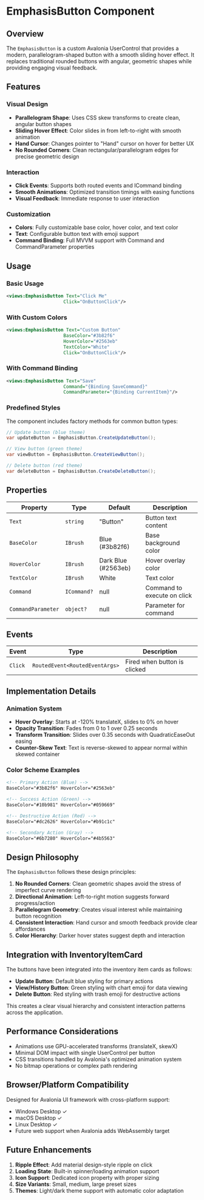 # EmphasisButton Component

## Overview
The `EmphasisButton` is a custom Avalonia UserControl that provides a modern, parallelogram-shaped button with a smooth sliding hover effect. It replaces traditional rounded buttons with angular, geometric shapes while providing engaging visual feedback.

## Features

### Visual Design
- **Parallelogram Shape**: Uses CSS skew transforms to create clean, angular button shapes
- **Sliding Hover Effect**: Color slides in from left-to-right with smooth animation
- **Hand Cursor**: Changes pointer to "Hand" cursor on hover for better UX
- **No Rounded Corners**: Clean rectangular/parallelogram edges for precise geometric design

### Interaction
- **Click Events**: Supports both routed events and ICommand binding
- **Smooth Animations**: Optimized transition timings with easing functions
- **Visual Feedback**: Immediate response to user interaction

### Customization
- **Colors**: Fully customizable base color, hover color, and text color
- **Text**: Configurable button text with emoji support
- **Command Binding**: Full MVVM support with Command and CommandParameter properties

## Usage

### Basic Usage
```xml
<views:EmphasisButton Text="Click Me" 
                     Click="OnButtonClick"/>
```

### With Custom Colors
```xml
<views:EmphasisButton Text="Custom Button"
                     BaseColor="#3b82f6"
                     HoverColor="#2563eb"
                     TextColor="White"
                     Click="OnButtonClick"/>
```

### With Command Binding
```xml
<views:EmphasisButton Text="Save" 
                     Command="{Binding SaveCommand}"
                     CommandParameter="{Binding CurrentItem}"/>
```

### Predefined Styles
The component includes factory methods for common button types:

```csharp
// Update button (blue theme)
var updateButton = EmphasisButton.CreateUpdateButton();

// View button (green theme) 
var viewButton = EmphasisButton.CreateViewButton();

// Delete button (red theme)
var deleteButton = EmphasisButton.CreateDeleteButton();
```

## Properties

| Property | Type | Default | Description |
|----------|------|---------|-------------|
| `Text` | `string` | "Button" | Button text content |
| `BaseColor` | `IBrush` | Blue (#3b82f6) | Base background color |
| `HoverColor` | `IBrush` | Dark Blue (#2563eb) | Hover overlay color |
| `TextColor` | `IBrush` | White | Text color |
| `Command` | `ICommand?` | null | Command to execute on click |
| `CommandParameter` | `object?` | null | Parameter for command |

## Events

| Event | Type | Description |
|-------|------|-------------|
| `Click` | `RoutedEvent<RoutedEventArgs>` | Fired when button is clicked |

## Implementation Details

### Animation System
- **Hover Overlay**: Starts at -120% translateX, slides to 0% on hover
- **Opacity Transition**: Fades from 0 to 1 over 0.25 seconds
- **Transform Transition**: Slides over 0.35 seconds with QuadraticEaseOut easing
- **Counter-Skew Text**: Text is reverse-skewed to appear normal within skewed container

### Color Scheme Examples
```xml
<!-- Primary Action (Blue) -->
BaseColor="#3b82f6" HoverColor="#2563eb"

<!-- Success Action (Green) -->  
BaseColor="#10b981" HoverColor="#059669"

<!-- Destructive Action (Red) -->
BaseColor="#dc2626" HoverColor="#b91c1c"

<!-- Secondary Action (Gray) -->
BaseColor="#6b7280" HoverColor="#4b5563"
```

## Design Philosophy

The `EmphasisButton` follows these design principles:

1. **No Rounded Corners**: Clean geometric shapes avoid the stress of imperfect curve rendering
2. **Directional Animation**: Left-to-right motion suggests forward progress/action
3. **Parallelogram Geometry**: Creates visual interest while maintaining button recognition
4. **Consistent Interaction**: Hand cursor and smooth feedback provide clear affordances
5. **Color Hierarchy**: Darker hover states suggest depth and interaction

## Integration with InventoryItemCard

The buttons have been integrated into the inventory item cards as follows:

- **Update Button**: Default blue styling for primary actions
- **View/History Button**: Green styling with chart emoji for data viewing
- **Delete Button**: Red styling with trash emoji for destructive actions

This creates a clear visual hierarchy and consistent interaction patterns across the application.

## Performance Considerations

- Animations use GPU-accelerated transforms (translateX, skewX)
- Minimal DOM impact with single UserControl per button
- CSS transitions handled by Avalonia's optimized animation system
- No bitmap operations or complex path rendering

## Browser/Platform Compatibility

Designed for Avalonia UI framework with cross-platform support:
- Windows Desktop ✓
- macOS Desktop ✓  
- Linux Desktop ✓
- Future web support when Avalonia adds WebAssembly target

## Future Enhancements

1. **Ripple Effect**: Add material design-style ripple on click
2. **Loading State**: Built-in spinner/loading animation support
3. **Icon Support**: Dedicated icon property with proper sizing
4. **Size Variants**: Small, medium, large preset sizes
5. **Themes**: Light/dark theme support with automatic color adaptation

